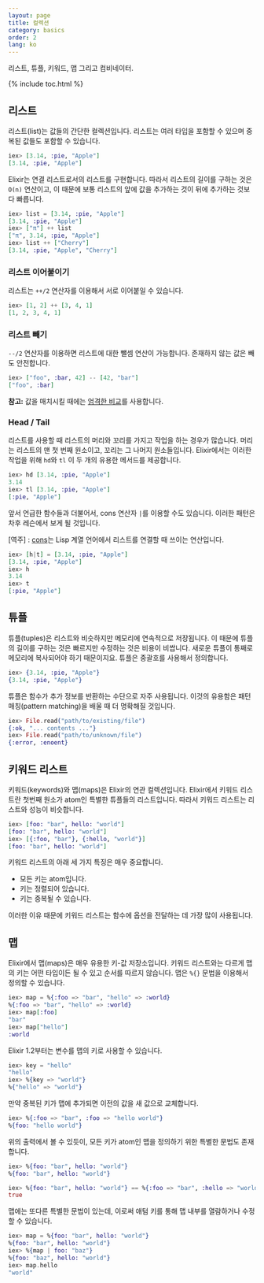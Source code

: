 ```yaml
---
layout: page
title: 컬렉션
category: basics
order: 2
lang: ko
---
```


리스트, 튜플, 키워드, 맵 그리고 컴비네이터.

{% include toc.html %}

## 리스트

리스트(list)는 값들의 간단한 컬렉션입니다. 리스트는 여러 타입을 포함할 수 있으며 중복된 값들도 포함할 수 있습니다.

```elixir
iex> [3.14, :pie, "Apple"]
[3.14, :pie, "Apple"]
```

Elixir는 연결 리스트로서의 리스트를 구현합니다. 따라서 리스트의 길이를 구하는 것은 `O(n)` 연산이고, 이 때문에 보통 리스트의 앞에 값을 추가하는 것이 뒤에 추가하는 것보다 빠릅니다.

```elixir
iex> list = [3.14, :pie, "Apple"]
[3.14, :pie, "Apple"]
iex> ["π"] ++ list
["π", 3.14, :pie, "Apple"]
iex> list ++ ["Cherry"]
[3.14, :pie, "Apple", "Cherry"]
```


### 리스트 이어붙이기

리스트는 `++/2` 연산자를 이용해서 서로 이어붙일 수 있습니다.

```elixir
iex> [1, 2] ++ [3, 4, 1]
[1, 2, 3, 4, 1]
```

### 리스트 빼기

`--/2` 연산자를 이용하면 리스트에 대한 뺄셈 연산이 가능합니다. 존재하지 않는 값은 빼도 안전합니다.

```elixir
iex> ["foo", :bar, 42] -- [42, "bar"]
["foo", :bar]
```

**참고:** 값을 매치시킬 때에는 [엄격한 비교](../basics/#comparison)를 사용합니다.

### Head / Tail

리스트를 사용할 때 리스트의 머리와 꼬리를 가지고 작업을 하는 경우가 많습니다. 머리는 리스트의 맨 첫 번째 원소이고, 꼬리는 그 나머지 원소들입니다. Elixir에서는 이러한 작업을 위해 `hd`와 `tl` 이 두 개의 유용한 메서드를 제공합니다.

```elixir
iex> hd [3.14, :pie, "Apple"]
3.14
iex> tl [3.14, :pie, "Apple"]
[:pie, "Apple"]
```

앞서 언급한 함수들과 더불어서, cons 연산자 `|`를 이용할 수도 있습니다. 이러한 패턴은 차후 레슨에서 보게 될 것입니다.

[역주] : [cons](http://jtra.cz/stuff/lisp/sclr/cons.html)는 Lisp 계열 언어에서 리스트를 연결할 때 쓰이는 연산입니다.

```elixir
iex> [h|t] = [3.14, :pie, "Apple"]
[3.14, :pie, "Apple"]
iex> h
3.14
iex> t
[:pie, "Apple"]
```

## 튜플

튜플(tuples)은 리스트와 비슷하지만 메모리에 연속적으로 저장됩니다. 이 때문에 튜플의 길이를 구하는 것은 빠르지만 수정하는 것은 비용이 비쌉니다. 새로운 튜플이 통째로 메모리에 복사되어야 하기 때문이지요. 튜플은 중괄호를 사용해서 정의합니다.

```elixir
iex> {3.14, :pie, "Apple"}
{3.14, :pie, "Apple"}
```

튜플은 함수가 추가 정보를 반환하는 수단으로 자주 사용됩니다. 이것의 유용함은 패턴 매칭(pattern matching)을 배울 때 더 명확해질 것입니다.

```elixir
iex> File.read("path/to/existing/file")
{:ok, "... contents ..."}
iex> File.read("path/to/unknown/file")
{:error, :enoent}
```

## 키워드 리스트

키워드(keywords)와 맵(maps)은 Elixir의 연관 컬렉션입니다. Elixir에서 키워드 리스트란 첫번째 원소가 atom인 특별한 튜플들의 리스트입니다. 따라서 키워드 리스트는 리스트와 성능이 비슷합니다.

```elixir
iex> [foo: "bar", hello: "world"]
[foo: "bar", hello: "world"]
iex> [{:foo, "bar"}, {:hello, "world"}]
[foo: "bar", hello: "world"]
```

키워드 리스트의 아래 세 가지 특징은 매우 중요합니다.

+ 모든 키는 atom입니다.
+ 키는 정렬되어 있습니다.
+ 키는 중복될 수 있습니다.

이러한 이유 때문에 키워드 리스트는 함수에 옵션을 전달하는 데 가장 많이 사용됩니다.

## 맵

Elixir에서 맵(maps)은 매우 유용한 키-값 저장소입니다. 키워드 리스트와는 다르게 맵의 키는 어떤 타입이든 될 수 있고 순서를 따르지 않습니다. 맵은 `%{}` 문법을 이용해서 정의할 수 있습니다.

```elixir
iex> map = %{:foo => "bar", "hello" => :world}
%{:foo => "bar", "hello" => :world}
iex> map[:foo]
"bar"
iex> map["hello"]
:world
```

Elixir 1.2부터는 변수를 맵의 키로 사용할 수 있습니다.

```elixir
iex> key = "hello"
"hello"
iex> %{key => "world"}
%{"hello" => "world"}
```

만약 중복된 키가 맵에 추가되면 이전의 값을 새 값으로 교체합니다.

```elixir
iex> %{:foo => "bar", :foo => "hello world"}
%{foo: "hello world"}
```

위의 출력에서 볼 수 있듯이, 모든 키가 atom인 맵을 정의하기 위한 특별한 문법도 존재합니다.

```elixir
iex> %{foo: "bar", hello: "world"}
%{foo: "bar", hello: "world"}

iex> %{foo: "bar", hello: "world"} == %{:foo => "bar", :hello => "world"}
true
```

맵에는 또다른 특별한 문법이 있는데, 이로써 애텀 키를 통해 맵 내부를 열람하거나 수정할 수 있습니다.

```elixir
iex> map = %{foo: "bar", hello: "world"}
%{foo: "bar", hello: "world"}
iex> %{map | foo: "baz"}
%{foo: "baz", hello: "world"}
iex> map.hello
"world"
```
